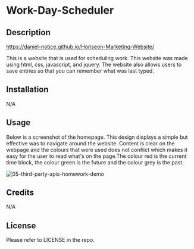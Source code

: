 # Work-Day-Scheduler

## Description

https://daniel-notice.github.io/Horiseon-Marketing-Website/

This is a website that is used for scheduling work. This website was made using html, css, javascript, and jquery. The website also allows users to save entries so that you can remember what was last typed. 

## Installation

N/A

## Usage

Below is a screenshot of the homepage. This design displays a simple but effective was to navigate around the website. Content is clear on the webpage and the colours that were used does not conflict which makes it easy for the user to read what's on the page.The colour red is the current time block, the colour green is the future and the colour grey is the past.

![05-third-party-apis-homework-demo](https://github.com/Daniel-Notice/Horiseon-Marketing-Website/assets/144740252/2806f18a-c5ab-4e97-a9e1-37f2ced90497)


## Credits

N/A

## License

Please refer to LICENSE in the repo.
